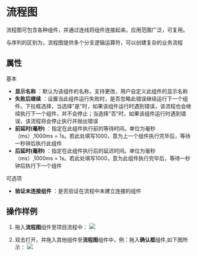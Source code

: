 # 流程图

流程图可包含各种组件，并通过连线将组件连接起来。应用范围广泛，可复用。

与序列的区别为，流程图提供多个分支逻辑运算符，可以创建复杂的业务流程

## 属性
基本
- **显示名称** ：默认为该组件的名称。支持更改，用户自定义此组件的显示名称
- **失败后继续** ：设置当此组件运行失败时，是否忽略此错误继续运行下一个组件。下拉框选择，当选择"是"时，如果该组件运行时遇到错误，该流程也会继续执行下一个组件，并不会停止；当选择"否"时，如果该组件运行时遇到错误，该流程将会停止执行并抛出错误
- **前延时(毫秒)** ：指定在此组件执行前的等待时间。单位为毫秒（ms）,1000ms = 1s。若此处填写1000，意为上一个组件执行完毕后，等待一秒钟后执行此组件
- **后延时(毫秒)** ：指定在此组件执行后的延迟时间。单位为毫秒（ms）,1000ms = 1s。若此处填写1000，意为此组件执行完毕后，等待一秒钟后执行下一个组件

可选项
- **验证未连接组件** ：是否验证在流程中未建立连接的组件

## 操作样例

1. 拖入**流程图**组件至项目流程中：
![](https://docimages.blob.core.chinacloudapi.cn/images/Activities/flowchart-1.png)

2. 双击打开，并拖入其他组件至**流程图**组件中，例：拖入**确认框**组件,如下图所示：
![](https://docimages.blob.core.chinacloudapi.cn/images/Activities/flowchart-2.png)
